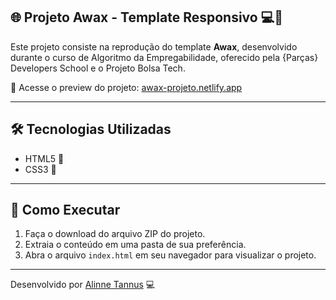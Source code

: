  🌐 Projeto Awax - Template Responsivo 💻📱
 -----------------------------------

Este projeto consiste na reprodução do template **Awax**, desenvolvido durante o curso de Algoritmo da Empregabilidade, oferecido pela {Parças} Developers School e o Projeto Bolsa Tech.

🔗 Acesse o preview do projeto: [awax-projeto.netlify.app](https://awax-projeto.netlify.app/)

---

 🛠 Tecnologias Utilizadas
---------------------------
- HTML5 📄
- CSS3 🎨

---

🚀 Como Executar
--------------------------
1. Faça o download do arquivo ZIP do projeto.
2. Extraia o conteúdo em uma pasta de sua preferência.
3. Abra o arquivo `index.html` em seu navegador para visualizar o projeto.

---

Desenvolvido por [Alinne Tannus](https://github.com/Alinne-Tannus) 💻
